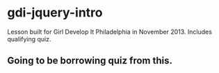 # gdi-jquery-intro

Lesson built for Girl Develop It Philadelphia in November 2013.
Includes qualifying quiz.

## Going to be borrowing quiz from this.
